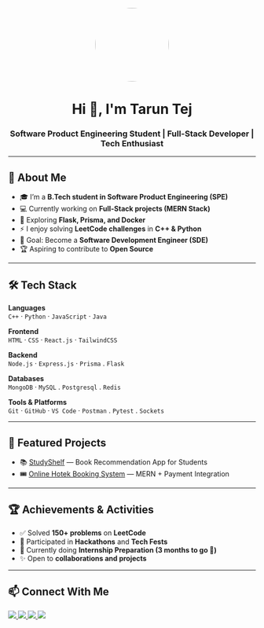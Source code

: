 <p align="center">
  <img src="https://avatars.githubusercontent.com/your-username" width="150" style="border-radius:50%;" />
</p>

<h1 align="center">Hi 👋, I'm Tarun Tej</h1>
<h3 align="center">Software Product Engineering Student | Full-Stack Developer | Tech Enthusiast</h3>

---

## 🚀 About Me  
- 🎓 I’m a **B.Tech student in Software Product Engineering (SPE)**  
- 💻 Currently working on **Full-Stack projects (MERN Stack)**  
- 🌱 Exploring **Flask, Prisma, and Docker**  
- ⚡ I enjoy solving **LeetCode challenges** in **C++ & Python**  
- 🎯 Goal: Become a **Software Development Engineer (SDE)**  
- 🏆 Aspiring to contribute to **Open Source**  

---

## 🛠️ Tech Stack  
**Languages**  
`C++` · `Python` · `JavaScript` · `Java`  

**Frontend**  
`HTML` · `CSS` · `React.js` · `TailwindCSS`  

**Backend**  
`Node.js` · `Express.js` · `Prisma` . `Flask`

**Databases**  
`MongoDB` · `MySQL` . `Postgresql` . `Redis`

**Tools & Platforms**  
`Git` · `GitHub` · `VS Code` · `Postman` . `Pytest` . `Sockets`

---


## 🌟 Featured Projects    
- 📚 [StudyShelf]([https://github.com/your-username/studyshelf](https://github.com/kalviumcommunity/s81_tarun_StudyShelf.git)) — Book Recommendation App for Students  
- 🎟️ [Online Hotek Booking System]([https://github.com/your-username/ticket-booking](https://github.com/Tarun-tej-2007/gotickets.git)) — MERN + Payment Integration   

---

## 🏆 Achievements & Activities  
- ✅ Solved **150+ problems** on **LeetCode**  
- 🎤 Participated in **Hackathons** and **Tech Fests**  
- 📜 Currently doing **Internship Preparation (3 months to go 🚀)**  
- ✨ Open to **collaborations and projects**  

---

## 📫 Connect With Me  
<p align="left">
  <a href="https://www.linkedin.com/in/tarun-tej-b8a102344/" target="_blank">
    <img src="https://img.shields.io/badge/-LinkedIn-blue?logo=Linkedin&logoColor=white">
  </a>
  <a href="mailto:taruntej947@gmail.com">
    <img src="https://img.shields.io/badge/-Email-red?logo=gmail&logoColor=white">
  </a>
  <a href="https://leetcode.com/u/tarun_tej_kondeti/" target="_blank">
    <img src="https://img.shields.io/badge/-LeetCode-black?logo=LeetCode&logoColor=yellow">
  </a>
  <a href="https://github.com/Tarun-Tej-2007" target="_blank">
    <img src="https://img.shields.io/badge/-GitHub-181717?logo=github&logoColor=white">
  </a>
</p>
